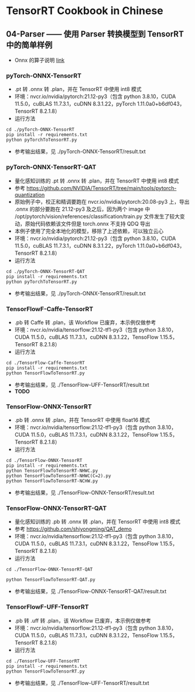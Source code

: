 # TensorRT Cookbook in Chinese

## 04-Parser —— 使用 Parser 转换模型到 TensorRT 中的简单样例
+ Onnx 的算子说明 [link](https://github.com/onnx/onnx/blob/main/docs/Operators.md)

### pyTorch-ONNX-TensorRT
+ .pt 转 .onnx 转 .plan，并在 TensorRT 中使用 int8 模式
+ 环境：nvcr.io/nvidia/pytorch:21.12-py3（包含 python 3.8.10，CUDA 11.5.0，cuBLAS 11.7.3.1，cuDNN 8.3.1.22，pyTorch 1.11.0a0+b6df043，TensorRT 8.2.1.8）
+ 运行方法
```shell
cd ./pyTorch-ONNX-TensorRT
pip install -r requirements.txt
python pyTorchToTensorRT.py
```
+ 参考输出结果，见 ./pyTorch-ONNX-TensorRT/result.txt

### pyTorch-ONNX-TensorRT-QAT
+ 量化感知训练的 .pt 转 .onnx 转 .plan，并在 TensorRT 中使用 int8 模式
+ 参考 https://github.com/NVIDIA/TensorRT/tree/main/tools/pytorch-quantization
+ 原始例子中，校正和精调要跑在 nvcr.io/nvidia/pytorch:20.08-py3 上，导出 .onnx 的部分要跑在 21.12-py3 及之后，因为两个 image 中 /opt/pytorch/vision/references/classification/train.py 文件发生了较大变动，原始代码依赖该文件但是 torch.onnx 不支持 QDQ 导出
+ 本例子使用了完全本地化的模型，移除了上述依赖，可以独立云心
+ 环境：nvcr.io/nvidia/pytorch:21.12-py3（包含 python 3.8.10，CUDA 11.5.0，cuBLAS 11.7.3.1，cuDNN 8.3.1.22，pyTorch 1.11.0a0+b6df043，TensorRT 8.2.1.8）
+ 运行方法
```shell
cd ./pyTorch-ONNX-TensorRT-QAT
pip install -r requirements.txt
python pyTorchToTensorRT.py
```
+ 参考输出结果，见 ./pyTorch-ONNX-TensorRT/result.txt

### TensorFlowF-Caffe-TensorRT
+ .pb 转 Caffe 转 .plan，该 Workflow 已废弃，本示例仅做参考
+ 环境：nvcr.io/nvidia/tensorflow:21.12-tf1-py3（包含 python 3.8.10，CUDA 11.5.0，cuBLAS 11.7.3.1，cuDNN 8.3.1.22，TensoFlow 1.15.5，TensorRT 8.2.1.8）
+ 运行方法
```shell
cd ./TensorFlow-Caffe-TensorRT
pip install -r requirements.txt
python TensorFlowToTensorRT.py
```
+ 参考输出结果，见 ./TensorFlow-UFF-TensorRT/result.txt
+ **TODO**

### TensorFlow-ONNX-TensorRT
+ .pb 转 .onnx 转 .plan，并在 TensorRT 中使用 float16 模式
+ 环境：nvcr.io/nvidia/tensorflow:21.12-tf1-py3（包含 python 3.8.10，CUDA 11.5.0，cuBLAS 11.7.3.1，cuDNN 8.3.1.22，TensoFlow 1.15.5，TensorRT 8.2.1.8）
+ 运行方法
```shell
cd ./TensorFlow-ONNX-TensorRT
pip install -r requirements.txt
python TensorFlowToTensorRT-NHWC.py
python TensorFlowToTensorRT-NHWC(C=2).py
python TensorFlowToTensorRT-NCHW.py
```
+ 参考输出结果，见 ./TensorFlow-ONNX-TensorRT/result.txt

### TensorFlow-ONNX-TensorRT-QAT
+ 量化感知训练的 .pb 转 .onnx 转 .plan，并在 TensorRT 中使用 int8 模式
+ 参考 https://github.com/shiyongming/QAT_demo
+ 环境：nvcr.io/nvidia/tensorflow:21.12-tf1-py3（包含 python 3.8.10，CUDA 11.5.0，cuBLAS 11.7.3.1，cuDNN 8.3.1.22，TensoFlow 1.15.5，TensorRT 8.2.1.8）
+ 运行方法
```shell
cd ./TensorFlow-ONNX-TensorRT-QAT

python TensorFlowToTensorRT-QAT.py
```
+ 参考输出结果，见 ./TensorFlow-ONNX-TensorRT-QAT/result.txt

### TensorFlowF-UFF-TensorRT
+ .pb 转 .uff 转 .plan，该 Workflow 已废弃，本示例仅做参考
+ 环境：nvcr.io/nvidia/tensorflow:21.12-tf1-py3（包含 python 3.8.10，CUDA 11.5.0，cuBLAS 11.7.3.1，cuDNN 8.3.1.22，TensoFlow 1.15.5，TensorRT 8.2.1.8）
+ 运行方法
```shell
cd ./TensorFlow-UFF-TensorRT
pip install -r requirements.txt
python TensorFlowToTensorRT.py
```
+ 参考输出结果，见 ./TensorFlow-UFF-TensorRT/result.txt


